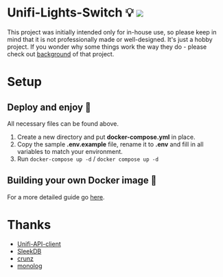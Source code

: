 # Unifi-Lights-Switch 💡 [![](https://img.shields.io/badge/Check_on-DockerHub-blue)](https://hub.docker.com/repository/docker/pr0way/unifi-automation/)
This project was initially intended only for in-house use, so please keep in mind that it is not professionally made or well-designed.
It's just a hobby project. If you wonder why some things work the way they do - please check out [background](https://github.com/pr0way/Unifi-Lights-Switch/wiki/Background) of that project.

# Setup

## Deploy and enjoy 🚀
All necessary files can be found above.

1. Create a new directory and put **docker-compose.yml** in place. 
2. Copy the sample **.env.example** file, rename it to **.env** and fill in all variables to match your environment.
3. Run `docker-compose up -d` / `docker compose up -d` 

## Building your own Docker image 🚧
For a more detailed guide go [here](https://github.com/pr0way/Unifi-Lights-Switch/wiki/Building-your-own-Docker-image).

# Thanks

- [Unifi-API-client](https://github.com/Art-of-WiFi/UniFi-API-client)
- [SleekDB](https://github.com/SleekDB/SleekDB)
- [crunz](https://github.com/crunzphp/crunz)
- [monolog](https://github.com/Seldaek/monolog)

